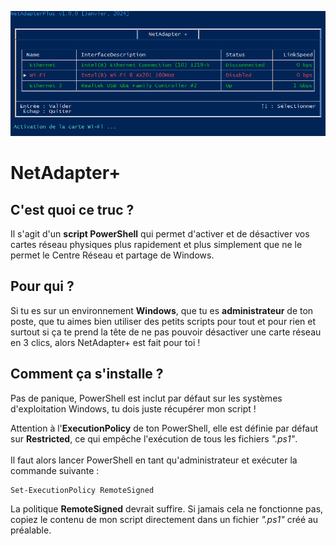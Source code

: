 ![](NetAdapterPlus-2023-01-18.png)
# **NetAdapter+**
## C'est quoi ce truc ?
Il s'agit d'un **script PowerShell** qui permet d'activer et de désactiver vos cartes réseau physiques plus rapidement et plus simplement que ne le permet le Centre Réseau et partage de Windows.

## Pour qui ?
Si tu es sur un environnement **Windows**, que tu es **administrateur** de ton poste, que tu aimes bien utiliser des petits scripts pour tout et pour rien et surtout si ça te prend la tête de ne pas pouvoir désactiver une carte réseau en 3 clics, alors NetAdapter+ est fait pour toi !

## Comment ça s'installe ?
Pas de panique, PowerShell est inclut par défaut sur les systèmes d'exploitation Windows, tu dois juste récupérer mon script !

Attention à l'**ExecutionPolicy** de ton PowerShell, elle est définie par défaut sur **Restricted**, ce qui empêche l'exécution de tous les fichiers *".ps1"*. \
\
Il faut alors lancer PowerShell en tant qu'administrateur et exécuter la commande suivante :

    Set-ExecutionPolicy RemoteSigned

La politique **RemoteSigned** devrait suffire. Si jamais cela ne fonctionne pas, copiez le contenu de mon script directement dans un fichier *".ps1"* créé au préalable.